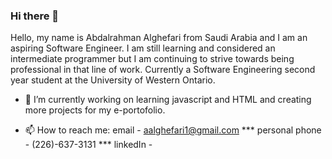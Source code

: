 ### Hi there 👋

Hello, my name is Abdalrahman Alghefari from Saudi Arabia and I am an aspiring Software Engineer. I am still learning and considered an intermediate programmer but I am continuing to strive towards being professional in that line of work. Currently a Software Engineering second year student at the University of Western Ontario.





- 🔭 I’m currently working on learning javascript and HTML and creating more projects for my e-portofolio.

- 📫 How to reach me: email - aalghefari1@gmail.com *** personal phone - (226)-637-3131 ***  linkedIn - 


